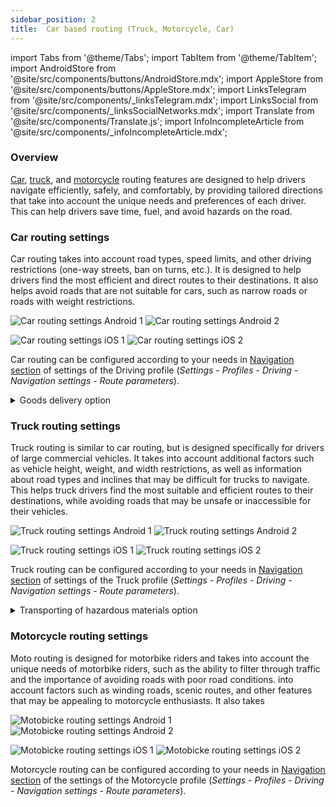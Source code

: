 ```yaml
---
sidebar_position: 2
title:  Car based routing (Truck, Motorcycle, Car)
---
```


import Tabs from '@theme/Tabs';
import TabItem from '@theme/TabItem';
import AndroidStore from '@site/src/components/buttons/AndroidStore.mdx';
import AppleStore from '@site/src/components/buttons/AppleStore.mdx';
import LinksTelegram from '@site/src/components/_linksTelegram.mdx';
import LinksSocial from '@site/src/components/_linksSocialNetworks.mdx';
import Translate from '@site/src/components/Translate.js';
import InfoIncompleteArticle from '@site/src/components/_infoIncompleteArticle.mdx';

<InfoIncompleteArticle/>

### Overview

[Car](#car-routing-features), [truck](#truck-routing-features), and [motorcycle](#motorcycle-routing-features) routing features are designed to help drivers navigate efficiently, safely, and comfortably, by providing tailored directions that take into account the unique needs and preferences of each driver. This can help drivers save time, fuel, and avoid hazards on the road.

### Car routing settings

Car routing takes into account road types, speed limits, and other driving restrictions (one-way streets, ban on turns, etc.). It is designed to help drivers find the most efficient and direct routes to their destinations. It also helps avoid roads that are not suitable for cars, such as narrow roads or roads with weight restrictions.  

<Tabs groupId="operating-systems">

<TabItem value="android" label="Android">  

![Car routing settings Android 1](@site/static/img/navigation/routing/routing_car_settings_andr_1.png) ![Car routing settings Android 2](@site/static/img/navigation/routing/routing_car_settings_andr_2.png)

</TabItem>

<TabItem value="ios" label="iOS">

![Car routing settings iOS 1](@site/static/img/navigation/routing/routing_car_settings_ios_1.png) ![Car routing settings iOS 2](@site/static/img/navigation/routing/routing_car_settings_ios_2.png)

</TabItem>

</Tabs>

Car routing can be configured according to your needs in [Navigation section](../../navigation/#navigation-settings) of settings of the Driving profile (*Settings - Profiles - Driving - Navigation settings - Route parameters*). 

<details><summary> Goods delivery option </summary>

<Tabs groupId="operating-systems">

<TabItem value="android" label="Android">  

![Goods delivery Android](@site/static/img/navigation/routing/goods_delivery_andr.png)  

</TabItem>

<TabItem value="ios" label="iOS">

![Goods delivery iOS](@site/static/img/navigation/routing/goods_delivery_ios.png)  

</TabItem>

</Tabs>

</details>

### Truck routing settings

Truck routing is similar to car routing, but is designed specifically for drivers of large commercial vehicles. It takes into account additional factors such as vehicle height, weight, and width restrictions, as well as information about road types and inclines that may be difficult for trucks to navigate. This helps truck drivers find the most suitable and efficient routes to their destinations, while avoiding roads that may be unsafe or inaccessible for their vehicles.

<Tabs groupId="operating-systems">

<TabItem value="android" label="Android">  

![Truck routing settings Android 1](@site/static/img/navigation/routing/routing_truck_settings_andr_1.png) ![Truck routing settings Android 2](@site/static/img/navigation/routing/routing_truck_settings_andr_2.png)

</TabItem>

<TabItem value="ios" label="iOS">

![Truck routing settings iOS 1](@site/static/img/navigation/routing/routing_truck_settings_ios_1.png) ![Truck routing settings iOS 2](@site/static/img/navigation/routing/routing_truck_settings_ios_2.png)

</TabItem>

</Tabs>

Truck routing can be configured according to your needs in [Navigation section](../../personal/profiles.md#navigation-settings) of settings of the Truck profile (*Settings - Profiles - Driving - Navigation settings - Route parameters*).  

<details><summary> Transporting of hazardous materials option </summary>

<Tabs groupId="operating-systems">

<TabItem value="android" label="Android">  

![Transporting of hazardous materials Android](@site/static/img/navigation/routing/hazards_andr.png)  

</TabItem>

<TabItem value="ios" label="iOS">

![Transporting of hazardous materials iOS](@site/static/img/navigation/routing/hazards_ios.png)  

</TabItem>

</Tabs>

</details>

### Motorcycle routing settings

Moto routing is designed for motorbike riders and takes into account the unique needs of motorbike riders, such as the ability to filter through traffic and the importance of avoiding roads with poor road conditions. into account factors such as winding roads, scenic routes, and other features that may be appealing to motorcycle enthusiasts. It also takes 

<Tabs groupId="operating-systems">

<TabItem value="android" label="Android">  

![Motobicke routing settings Android 1](@site/static/img/navigation/routing/routing_moto_settings_andr_1.png) ![Motobicke routing settings Android 2](@site/static/img/navigation/routing/routing_moto_settings_andr_2.png)

</TabItem>

<TabItem value="ios" label="iOS">

![Motobicke routing settings iOS 1](@site/static/img/navigation/routing/routing_moto_settings_ios_1.png) ![Motobicke routing settings iOS 2](@site/static/img/navigation/routing/routing_moto_settings_ios_2.png)

</TabItem>

</Tabs>

Motorcycle routing can be configured according to your needs in [Navigation section](../../personal/profiles.md#navigation-settings) of the settings of the Motorcycle profile (*Settings - Profiles - Driving - Navigation settings - Route parameters*).  
